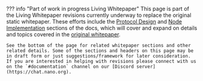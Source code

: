 ??? info "Part of work in progress Living Whitepaper"
	This page is part of the Living Whitepaper revisions currently underway to replace the original static whitepaper. These efforts include the [Protocol Design](/protocol-design/introduction) and [Node Implementation](/node-implementation/introduction) sections of the docs, which will cover and expand on details and topics covered in the [original whitepaper](/whitepaper/english).

	See the bottom of the page for related whitepaper sections and other related details. Some of the sections and headers on this page may be in draft form or just suggestions/framework for later consideration. If you are interested in helping with revisions please connect with us on the `#documentation` channel on our [Discord server](https://chat.nano.org).